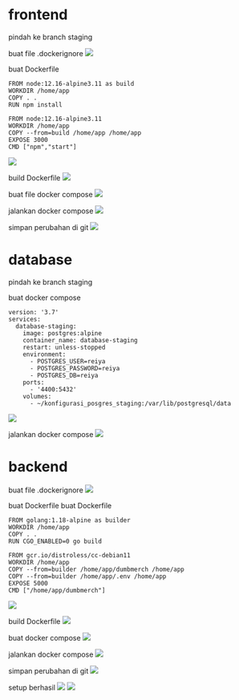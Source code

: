 # frontend

pindah ke branch staging

buat file .dockerignore
![](.12setup_staging_images/2d7683f4.png)

buat Dockerfile
```shell
FROM node:12.16-alpine3.11 as build
WORKDIR /home/app
COPY . .
RUN npm install

FROM node:12.16-alpine3.11
WORKDIR /home/app
COPY --from=build /home/app /home/app
EXPOSE 3000
CMD ["npm","start"]
```
![](.12setup_staging_images/ed1b00f8.png)

build Dockerfile
![](.12setup_staging_images/5b52fd36.png)

buat file docker compose
![](.12setup_staging_images/d5f5e220.png)

jalankan docker compose
![](.12setup_staging_images/9b3759e2.png)

simpan perubahan di git
![](.12setup_staging_images/56abdac3.png)

# database
pindah ke branch staging

buat docker compose
```shell
version: '3.7'
services:
  database-staging:
    image: postgres:alpine
    container_name: database-staging
    restart: unless-stopped
    environment:
      - POSTGRES_USER=reiya
      - POSTGRES_PASSWORD=reiya
      - POSTGRES_DB=reiya
    ports:
      - '4400:5432'
    volumes:
      - ~/konfigurasi_posgres_staging:/var/lib/postgresql/data
```
![](.12setup_staging_images/13463020.png)

jalankan docker compose
![](.12setup_staging_images/3e534aec.png)

# backend

buat file .dockerignore
![](.12setup_staging_images/ad01d8cb.png)

buat Dockerfile
buat Dockerfile
```shell
FROM golang:1.18-alpine as builder
WORKDIR /home/app
COPY . .
RUN CGO_ENABLED=0 go build

FROM gcr.io/distroless/cc-debian11
WORKDIR /home/app
COPY --from=builder /home/app/dumbmerch /home/app
COPY --from=builder /home/app/.env /home/app
EXPOSE 5000
CMD ["/home/app/dumbmerch"]
```
![](.12setup_staging_images/22b25d84.png)

build Dockerfile
![](.12setup_staging_images/000e67e5.png)

buat docker compose
![](.12setup_staging_images/cb3d048a.png)

jalankan docker compose
![](.12setup_staging_images/ad0dfd8e.png)

simpan perubahan di git
![](.12setup_staging_images/699ebba0.png)

setup berhasil
![](.12setup_staging_images/34bb700a.png)
![](.12setup_staging_images/a60daf33.png)